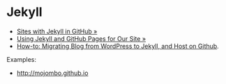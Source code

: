 Jekyll
======

* [Sites with Jekyll in GitHub &raquo;](https://github.com/jekyll/jekyll/wiki/Sites)
* [Using Jekyll and GitHub Pages for Our Site &raquo;](http://developmentseed.org/blog/2011/09/09/jekyll-github-pages/)
* [How-to: Migrating Blog from WordPress to Jekyll, and Host on Github](http://girliemac.com/blog/2013/12/27/wordpress-to-jekyll/).

Examples:
* http://mojombo.github.io
